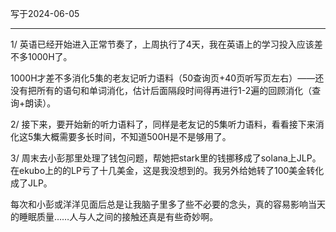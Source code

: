 写于2024-06-05

-----

1/ 英语已经开始进入正常节奏了，上周执行了4天，我在英语上的学习投入应该差不多1000H了。

1000H才差不多消化5集的老友记听力语料（50查询页+40页听写页左右）——还没有把所有的语句和单词消化，估计后面隔段时间得再进行1-2遍的回顾消化（查询+朗读）。

2/ 接下来，要开始新的听力语料了，同样是老友记的5集听力语料，看看接下来消化这5集大概需要多长时间，不知道500H是不是够用了。

3/ 周末去小彭那里处理了钱包问题，帮她把stark里的钱挪移成了solana上JLP。在ekubo上的的LP亏了十几美金，这是我没想到的。我另外给她转了100美金转化成了JLP。

每次和小彭或洋洋见面后总是让我脑子里多了些不必要的念头，真的容易影响当天的睡眠质量……人与人之间的接触还真是有些奇妙啊。 
